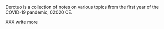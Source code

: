 Derctuo is a collection of notes on various topics from the first year
of the COVID-19 pandemic, 02020 CE.

XXX write more
